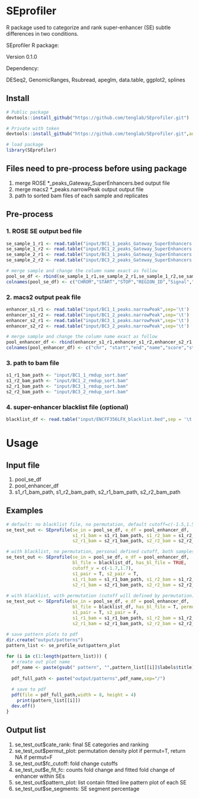 # SEprofiler
R package used to categorize and rank super-enhancer (SE) subtle differences in two conditions.

SEprofiler R package:

Version 0.1.0

Dependency:

DESeq2, GenomicRanges, Rsubread, apeglm, data.table, ggplot2, splines

## Install
```R
# Public package
devtools::install_github("https://github.com/tenglab/SEprofiler.git")

# Private with token
devtools::install_github("https://github.com/tenglab/SEprofiler.git",auth_toke="abc")

# load package
library(SEprofiler)
```

## Files need to pre-process before using package                                                               
1. merge ROSE *_peaks_Gateway_SuperEnhancers.bed output file                                                 
2. merge macs2 *_peaks.narrowPeak output output file                                                         
3. path to sorted bam files of each sample and replicates                                                                     

## Pre-process
### 1. ROSE SE output bed file
```R
se_sample_1_r1 <- read.table("input/BC1_1_peaks_Gateway_SuperEnhancers.bed",sep='\t', header =F)
se_sample_1_r2 <- read.table("input/BC1_2_peaks_Gateway_SuperEnhancers.bed",sep='\t', header =F)
se_sample_2_r1 <- read.table("input/BC3_1_peaks_Gateway_SuperEnhancers.bed",sep='\t', header =F)
se_sample_2_r2 <- read.table("input/BC3_2_peaks_Gateway_SuperEnhancers.bed",sep='\t', header =F)

# merge sample and change the column name exact as follow
pool_se_df <- rbind(se_sample_1_r1,se_sample_2_r1,se_sample_1_r2,se_sample_2_r2)
colnames(pool_se_df) <- c("CHROM","START","STOP","REGION_ID","Signal","STRAND")
```

### 2. macs2 output peak file
```R
enhancer_s1_r1 <- read.table("input/BC1_1_peaks.narrowPeak",sep='\t')
enhancer_s1_r2 <- read.table("input/BC1_2_peaks.narrowPeak",sep='\t')
enhancer_s2_r1 <- read.table("input/BC3_1_peaks.narrowPeak",sep='\t')
enhancer_s2_r2 <- read.table("input/BC3_2_peaks.narrowPeak",sep='\t')

# merge sample and change the column name exact as follow
pool_enhancer_df <- rbind(enhancer_s1_r1,enhancer_s1_r2,enhancer_s2_r1,enhancer_s2_r2)
colnames(pool_enhancer_df) <- c("chr", "start","end","name","score","strand", "signalValue","pValue","qValue","peak")
```

### 3. path to bam file
```R
s1_r1_bam_path <- "input/BC1_1_rmdup_sort.bam"
s1_r2_bam_path <- "input/BC1_2_rmdup_sort.bam"
s2_r1_bam_path <- "input/BC3_1_rmdup_sort.bam"
s2_r2_bam_path <- "input/BC3_2_rmdup_sort.bam"
```

### 4. super-enhancer blacklist file (optional)
```R
blacklist_df <- read.table("input/ENCFF356LFX_blacklist.bed",sep = '\t')
```

# Usage
## Input file                                                                                                 
 1. pool_se_df                                                                                                     
 2. pool_enhancer_df                                                                                          
 3. s1_r1_bam_path, s1_r2_bam_path, s2_r1_bam_path, s2_r2_bam_path                                             

## Examples
```R
# default: no blacklist file, no permutation, default cutoff=c(-1.5,1.5), both samples are single end
se_test_out <- SEprofile(se_in = pool_se_df, e_df = pool_enhancer_df, 
                         s1_r1_bam = s1_r1_bam_path, s1_r2_bam = s1_r2_bam_path, 
                         s2_r1_bam = s2_r1_bam_path, s2_r2_bam = s2_r2_bam_path)

# with blacklist, no permutation, personal defined cutoff, both samples are paired-end
se_test_out <- SEprofile(se_in = pool_se_df, e_df = pool_enhancer_df, 
                         bl_file = blacklist_df, has_bl_file = TRUE,
                         cutoff_v = c(-1.7,1.7),
                         s1_pair = T, s2_pair = T,
                         s1_r1_bam = s1_r1_bam_path, s1_r2_bam = s1_r2_bam_path,
                         s2_r1_bam = s2_r1_bam_path, s2_r2_bam = s2_r2_bam_path)
                           
# with blacklist, with permutation (cutoff will defined by permutation), sample 1 is paired-end
se_test_out <- SEprofile(se_in = pool_se_df, e_df = pool_enhancer_df, 
                         bl_file = blacklist_df, has_bl_file = T, permut = T,
                         s1_pair = T, s2_pair = F,
                         s1_r1_bam = s1_r1_bam_path, s1_r2_bam = s1_r2_bam_path,
                         s2_r1_bam = s2_r1_bam_path, s2_r2_bam = s2_r2_bam_path)
                         
# save pattern plots to pdf
dir.create("output/patterns")
pattern_list <- se_profile_out$pattern_plot

for (i in c(1:length(pattern_list))) {
  # create out plot name
  pdf_name <- paste(gsub(" pattern", "",pattern_list[[i]]$labels$title), ".pdf", sep="")
  
  pdf_full_path <- paste("output/patterns",pdf_name,sep="/")
  
  # save to pdf
  pdf(file = pdf_full_path,width = 8, height = 4)
    print(pattern_list[[i]])
  dev.off()
}

```
## Output list
 1. se_test_out$cate_rank: final SE categories and ranking
 2. se_test_out$permut_plot: permutation density plot if permut=T, return NA if permut=F
 3. se_test_out$fc_cutoff: fold change cutoffs
 4. se_test_out$e_fit_fc: counts fold change and fitted fold change of enhancer within SEs 
 5. se_test_out$pattern_plot: list contain fitted line pattern plot of each SE
 6. se_test_out$se_segments: SE segment percentage
